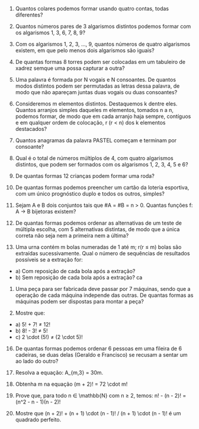 1. Quantos colares podemos formar usando quatro contas, todas diferentes?

2. Quantos números pares de 3 algarismos distintos podemos formar com os algarismos 1, 3, 6, 7, 8, 9?

3. Com os algarismos 1, 2, 3, ..., 9, quantos números de quatro algarismos existem, em que pelo menos dois algarismos são iguais?

4. De quantas formas 8 torres podem ser colocadas em um tabuleiro de xadrez semque uma possa capturar a outra?

5. Uma palavra é formada por N vogais e N consoantes. De quantos modos distintos podem ser permutadas as letras dessa palavra, de modo que não apareçam juntas duas vogais ou duas consoantes?

6. Consideremos m elementos distintos. Destaquemos k dentre eles. Quantos arranjos simples daqueles m elementos, tomados n a n, podemos formar, de modo que em cada arranjo haja sempre, contíguos e em qualquer ordem de colocação, r (r < n) dos k elementos destacados?

7. Quantos anagramas da palavra PASTEL começam e terminam por consoante?

8. Qual é o total de números múltiplos de 4, com quatro algarismos distintos, que podem ser formados com os algarismos 1, 2, 3, 4, 5 e 6?

9. De quantas formas 12 crianças podem formar uma roda?

10. De quantas formas podemos preencher um cartão da loteria esportiva, com um único prognóstico duplo e todos os outros, simples?

11. Sejam A e B dois conjuntos tais que #A = #B = n > 0. Quantas funções f: A → B bijetoras existem?

12. De quantas formas podemos ordenar as alternativas de um teste de múltipla escolha, com 5 alternativas distintas, de modo que a única correta não seja nem a primeira nem a última?

13. Uma urna contém m bolas numeradas de 1 até m; r(r ≤ m) bolas são extraídas sucessivamente. Qual o número de sequências de resultados possíveis se a extração for:

- a) Com reposição de cada bola após a extração?
- b) Sem reposição de cada bola após a extração?
ca
1. Uma peça para ser fabricada deve passar por 7 máquinas, sendo que a operação de cada máquina independe das outras. De quantas formas as máquinas podem ser dispostas para montar a peça?

2. Mostre que:

- a) 5! + 7! ≠ 12!
- b) 8! - 3! ≠ 5!
- c) 2 \cdot (5!) ≠ (2 \cdot 5)!

16. De quantas formas podemos ordenar 6 pessoas em uma fileira de 6 cadeiras, se duas delas (Geraldo e Francisco) se recusam a sentar um ao lado do outro?

17. Resolva a equação: A_{m,3} = 30m.

18. Obtenha m na equação (m + 2)! = 72 \cdot m!

19. Prove que, para todo n ∈ \mathbb{N} com n ≥ 2, temos: n! - (n - 2)! = (n^2 - n - 1)(n - 2)!

20. Mostre que (n + 2)! + (n + 1) \cdot (n - 1)! / (n + 1) \cdot (n - 1)! é um quadrado perfeito.